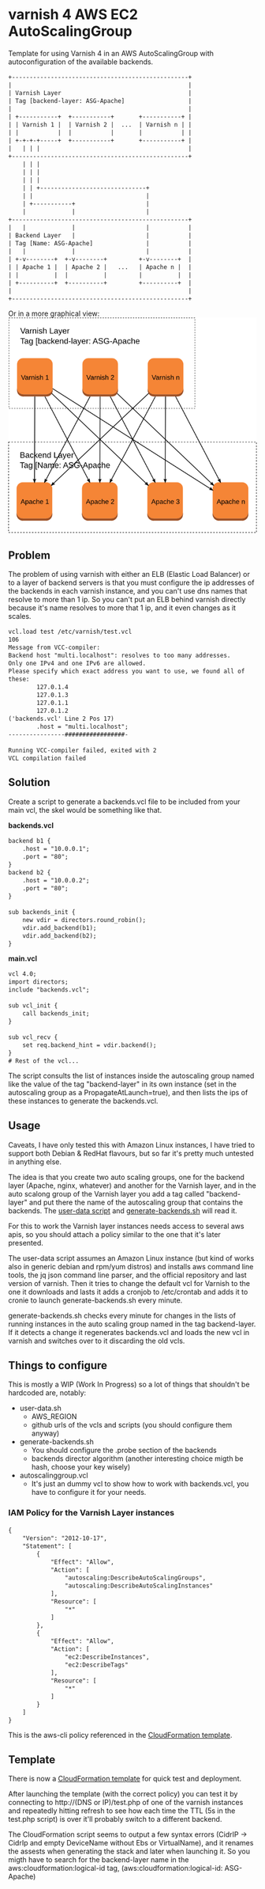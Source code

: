 # varnish 4 AWS EC2 AutoScalingGroup

Template for using Varnish 4 in an AWS AutoScalingGroup with autoconfiguration of the available backends.

```
+--------------------------------------------------+
|                                                  |
| Varnish Layer                                    |
| Tag [backend-layer: ASG-Apache]                  |
|                                                  |
| +-----------+  +-----------+       +-----------+ |
| | Varnish 1 |  | Varnish 2 |  ...  | Varnish n | |
| |           |  |           |       |           | |
| +-+-+-+-----+  +-----------+       +-----------+ |
|   | | |                                          |
+--------------------------------------------------+
    | | |                                           
    | | |                                           
    | | |                                           
    | | +------------------------------+            
    | |                                |            
    | +-----------+                    |            
    |             |                    |            
+--------------------------------------------------+
|   |             |                    |           |
| Backend Layer   |                    |           |
| Tag [Name: ASG-Apache]               |           |
|   |             |                    |           |
| +-v--------+  +-v--------+         +-v--------+  |
| | Apache 1 |  | Apache 2 |   ...   | Apache n |  |
| |          |  |          |         |          |  |
| +----------+  +----------+         +----------+  |
|                                                  |
+--------------------------------------------------+
```

Or in a more graphical view:
![autoscalinggroups_backends](autoscalinggroups_backends.png?raw=true)


## Problem

The problem of using varnish with either an ELB (Elastic Load Balancer) or to a layer of backend servers is that you must configure the ip addresses of the backends in each varnish instance, and you can't use dns names that resolve to more than 1 ip. So you can't put an ELB behind varnish directly because it's name resolves to more that 1 ip, and it even changes as it scales.

```
vcl.load test /etc/varnish/test.vcl
106        
Message from VCC-compiler:
Backend host "multi.localhost": resolves to too many addresses.
Only one IPv4 and one IPv6 are allowed.
Please specify which exact address you want to use, we found all of these:
        127.0.1.4
        127.0.1.3
        127.0.1.1
        127.0.1.2
('backends.vcl' Line 2 Pos 17)
        .host = "multi.localhost";
----------------#################-

Running VCC-compiler failed, exited with 2
VCL compilation failed
```

## Solution

Create a script to generate a backends.vcl file to be included from your main vcl, the skel would be something like that.

**backends.vcl**
```
backend b1 {
	.host = "10.0.0.1";
	.port = "80";
}
backend b2 {
	.host = "10.0.0.2";
	.port = "80";
}

sub backends_init {
	new vdir = directors.round_robin();
	vdir.add_backend(b1);
	vdir.add_backend(b2);
}
```

**main.vcl**
```
vcl 4.0;
import directors;
include "backends.vcl";

sub vcl_init {
	call backends_init;
}

sub vcl_recv {
    set req.backend_hint = vdir.backend();
}
# Rest of the vcl...
```

The script consults the list of instances inside the autoscaling group named like the value of the tag "backend-layer" in its own instance (set in the autoscaling group as a PropagateAtLaunch=true), and then lists the ips of these instances to generate the backends.vcl.

## Usage

Caveats, I have only tested this with Amazon Linux instances, I have tried to support both Debian & RedHat flavours, but so far it's pretty much untested in anything else.

The idea is that you create two auto scaling groups, one for the backend layer (Apache, nginx, whatever) and another for the Varnish layer, and in the auto scalong group of the Varnish layer you add a tag called "backend-layer" and put there the name of the autoscaling group that contains the backends. The [user-data script](user-data.sh) and [generate-backends.sh](varnish/generate-backends.sh) will read it. 

For this to work the Varnish layer instances needs access to several aws apis, so you should attach a policy similar to the one that it's later presented.

The user-data script assumes an Amazon Linux instance (but kind of works also in generic debian and rpm/yum distros) and installs aws command line tools, the jq json command line parser, and the official repository and last version of varnish. Then it tries to change the default vcl for Varnish to the one it downloads and lasts it adds a cronjob to /etc/crontab and adds it to cronie to launch generate-backends.sh every minute.

generate-backends.sh checks every minute for changes in the lists of running instances in the auto scaling group named in the tag backend-layer. If it detects a change it regenerates backends.vcl and loads the new vcl in varnish and switches over to it discarding the old vcls.

## Things to configure

This is mostly a WIP (Work In Progress) so a lot of things that shouldn't be hardcoded are, notably:

- user-data.sh
  - AWS_REGION
  - github urls of the vcls and scripts (you should configure them anyway)
- generate-backends.sh
  - You should configure the .probe section of the backends
  - backends director algorithm (another interesting choice migth be hash, choose your key wisely)
- autoscalinggroup.vcl
  - It's just an dummy vcl to show how to work with backends.vcl, you have to configure it for your needs.


### IAM Policy for the Varnish Layer instances

```
{
    "Version": "2012-10-17",
    "Statement": [
        {
            "Effect": "Allow",
            "Action": [
                "autoscaling:DescribeAutoScalingGroups",
                "autoscaling:DescribeAutoScalingInstances"
            ],
            "Resource": [
                "*"
            ]
        },
        {
            "Effect": "Allow",
            "Action": [
                "ec2:DescribeInstances",
                "ec2:DescribeTags"
            ],
            "Resource": [
                "*"
            ]
        }
    ]
}
```

This is the aws-cli policy referenced in the [CloudFormation template](CloudFormation.template).


## Template

There is now a [CloudFormation template](CloudFormation.template) for quick test and deployment.

After launching the template (with the correct policy) you can test it by connecting to http://(DNS or IP)/test.php of one of the varnish instances and repeatedly hitting refresh to see how each time the TTL (5s in the test.php script) is over it'll probably switch to a different backend.

The CloudFormation script seems to output a few syntax errors (CidrIP -> CidrIp and empty DeviceName without Ebs or VirtualName), and it renames the assests when generating the stack and later when launching it. So you migth have to search for the backend-layer name in the aws:cloudformation:logical-id tag, (aws:cloudformation:logical-id: ASG-Apache)


